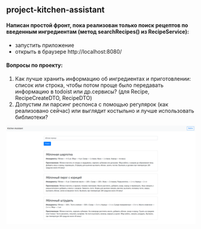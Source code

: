 ## project-kitchen-assistant

#### Написан простой фронт, пока реализован только поиск рецептов по введенным ингредиентам (метод searchRecipes() из RecipeService):
* запустить приложение 
* открыть в браузере http://localhost:8080/

#### Вопросы по проекту:
1) Как лучше хранить информацию об ингредиентах и приготовлении: список или строка, чтобы потом проще было передавать информацию в todoist или др.сервисы? (для Recipe, RecipeCreateDTO, RecipeDTO)
2) Допустим ли парсинг респонса с помощью регулярок (как реализовано сейчас) или выглядит костыльно и лучше использовать библиотеки?

![img_1.png](img_1.png)
